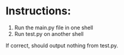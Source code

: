 # Instructions:

1. Run the main.py file in one shell
2. Run test.py on another shell

If correct, should output nothing from test.py.
